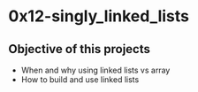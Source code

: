 # 0x12-singly_linked_lists

## Objective of this projects
- When and why using linked lists vs array
- How to build and use linked lists